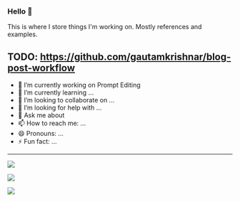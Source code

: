 ### Hello 👋

This is where I store things I'm working on. Mostly references and examples. 

TODO: https://github.com/gautamkrishnar/blog-post-workflow
---

- 🔭 I’m currently working on Prompt Editing
- 🌱 I’m currently learning ...
- 👯 I’m looking to collaborate on ...
- 🤔 I’m looking for help with ...
- 💬 Ask me about 
- 📫 How to reach me: ...
- 😄 Pronouns: ...
- ⚡ Fun fact: ...

---

![](http://github-profile-summary-cards.vercel.app/api/cards/repos-per-language?username=b08x&theme=gruvbox)



![](http://github-profile-summary-cards.vercel.app/api/cards/most-commit-language?username=b08x&theme=gruvbox)


![](http://github-profile-summary-cards.vercel.app/api/cards/productive-time?username=b08x&theme=gruvbox&utcOffset=8)



